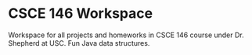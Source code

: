 CSCE 146 Workspace
==================

Workspace for all projects and homeworks in CSCE 146 course under Dr. Shepherd at USC. Fun Java data structures. 
